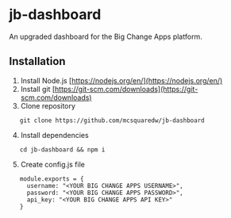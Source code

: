 # jb-dashboard
An upgraded dashboard for the Big Change Apps platform.

## Installation
1. Install Node.js [https://nodejs.org/en/](https://nodejs.org/en/)
2. Install git [https://git-scm.com/downloads](https://git-scm.com/downloads)
3. Clone repository
```
   git clone https://github.com/mcsquaredw/jb-dashboard
```
4. Install dependencies
```
   cd jb-dashboard && npm i
```
5. Create config.js file
```
   module.exports = {
     username: "<YOUR BIG CHANGE APPS USERNAME>",
     password: "<YOUR BIG CHANGE APPS PASSWORD>",
     api_key: "<YOUR BIG CHANGE APPS API KEY>"
   }
```
